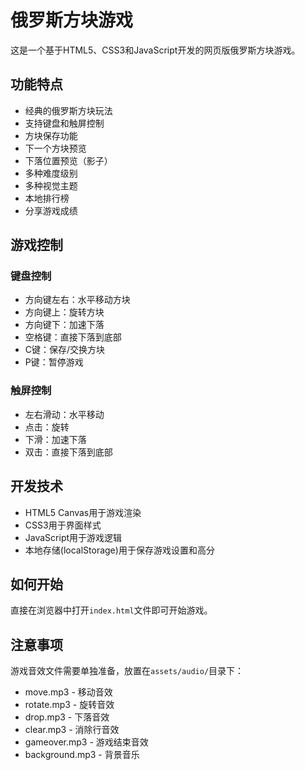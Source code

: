 # 俄罗斯方块游戏

这是一个基于HTML5、CSS3和JavaScript开发的网页版俄罗斯方块游戏。

## 功能特点

- 经典的俄罗斯方块玩法
- 支持键盘和触屏控制
- 方块保存功能
- 下一个方块预览
- 下落位置预览（影子）
- 多种难度级别
- 多种视觉主题
- 本地排行榜
- 分享游戏成绩

## 游戏控制

### 键盘控制
- 方向键左右：水平移动方块
- 方向键上：旋转方块
- 方向键下：加速下落
- 空格键：直接下落到底部
- C键：保存/交换方块
- P键：暂停游戏

### 触屏控制
- 左右滑动：水平移动
- 点击：旋转
- 下滑：加速下落
- 双击：直接下落到底部

## 开发技术

- HTML5 Canvas用于游戏渲染
- CSS3用于界面样式
- JavaScript用于游戏逻辑
- 本地存储(localStorage)用于保存游戏设置和高分

## 如何开始

直接在浏览器中打开`index.html`文件即可开始游戏。

## 注意事项

游戏音效文件需要单独准备，放置在`assets/audio/`目录下：
- move.mp3 - 移动音效
- rotate.mp3 - 旋转音效
- drop.mp3 - 下落音效
- clear.mp3 - 消除行音效
- gameover.mp3 - 游戏结束音效
- background.mp3 - 背景音乐 